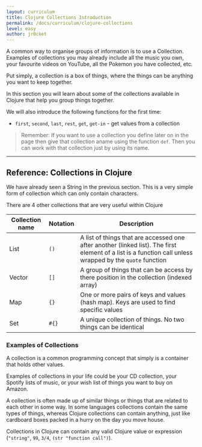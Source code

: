 ```yaml
---
layout: curriculum
title: Clojure Collections Introduction
permalink: /docs/curriculum/clojure-collections
level: easy
author: jr0cket
---
```


A common way to organise groups of information is to use a Collection.  Examples of collections you may already include all the music you own, your favourite videos on YouTube, all the Pokemon you have collected, etc.

Put simply, a collection is a box of things, where the things can be anything you want to keep together.

In this section you will learn about some of the collections available in Clojure that help you group things together.

We will also introduce the following functions for the first time:

* `first`, `second`, `last`, `rest`, `get`, `get-in` - get values from a collection

> Remember:  If you want to use a collection you define later on in the page then give that collection aname using the function `def`.  Then you can work with that collection just by using its name.

<hr />

## Reference: Collections in Clojure 

We have already seen a String in the previous section.  This is a very simple form of collection which can only contain characters.

There are 4 other collections that are very useful within Clojure 

| Collection name | Notation | Description                                                                                                                                                |
|-----------------|----------|------------------------------------------------------------------------------------------------------------------------------------------------------------|
| List            | `()`      | A list of things that are accessed one after another (linked list).  The first element of a list is a function call unless wrapped by the `quote` function |
| Vector          | `[]`      | A group of things that can be access by there position in the collection (indexed array)                                                                   |
| Map             | `{}`      | One or more pairs of keys and values (hash map).  Keys are used to find specific values                                                                    |
| Set             | `#{}`     | A unique collection of things.  No two things can be identical                                                                                             |

### Examples of Collections

A collection is a common programming concept that simply is a container that holds other values.

Examples of collections in your life could be your CD collection, your Spotify lists of music, or your wish list of things you want to buy on Amazon.

A collection is often made up of similar things or things that are related to each other in some way.  In some languages collections contain the same types of things, whereas Clojure collections can contain anything, just like cardboard boxes packed in a hurry on the day you move house.

Collections in Clojure can contain any valid Clojure value or expression (`"string"`, `99`, `3/4`, `(str "function call")`).


